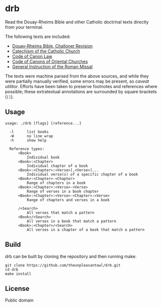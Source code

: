 # drb

Read the Douay-Rheims Bible and other Catholic doctrinal texts directly from your terminal.

The following texts are included:
- [Douay-Rheims Bible, Challoner Revision](https://www.ccel.org/c/challoner/douayrheims/dr.html)
- [Catechism of the Catholic Church](http://www.vatican.va/archive/ENG0015/_INDEX.HTM)
- [Code of Canon Law](http://www.vatican.va/archive/cod-iuris-canonici/cic_index_en.html)
- [Code of Canons of Oriental Churches](http://www.jgray.org/codes/cceo90eng.html)
- [General Instruction of the Roman Missal](http://www.vatican.va/roman_curia/congregations/ccdds/documents/rc_con_ccdds_doc_20030317_ordinamento-messale_en.html)

The texts were machine parsed from the above sources, and while they were partially manually verified, some errors may be present, so *caveat utilitor*.
Efforts have been taken to preserve footnotes and references where possible; these extratextual annotations are surrounded by square brackets (`[]`).


## Usage

    usage: ./drb [flags] [reference...]

      -l      list books
      -W      no line wrap
      -h      show help

      Reference types:
          <Book>
              Individual book
          <Book>:<Chapter>
              Individual chapter of a book
          <Book>:<Chapter>:<Verse>[,<Verse>]...
              Individual verse(s) of a specific chapter of a book
          <Book>:<Chapter>-<Chapter>
              Range of chapters in a book
          <Book>:<Chapter>:<Verse>-<Verse>
              Range of verses in a book chapter
          <Book>:<Chapter>:<Verse>-<Chapter>:<Verse>
              Range of chapters and verses in a book

          /<Search>
              All verses that match a pattern
          <Book>/<Search>
              All verses in a book that match a pattern
          <Book>:<Chapter>/<Search>
              All verses in a chapter of a book that match a pattern

## Build

drb can be built by cloning the repository and then running make:

    git clone https://github.com/theunpleasantowl/drb.git
    cd drb
    make install

## License

Public domain
